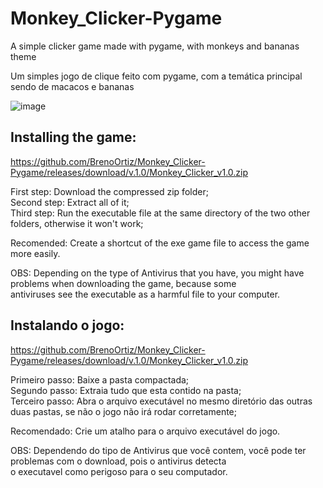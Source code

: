 # Monkey_Clicker-Pygame
 A simple clicker game made with pygame, with monkeys and bananas theme
 
 Um simples jogo de clique feito com pygame, com a temática principal sendo de macacos e bananas 
 
 ![image](https://user-images.githubusercontent.com/82238627/119421533-49f85700-bcd5-11eb-8ed0-3056e9592852.png)

 
## Installing the game:
 https://github.com/BrenoOrtiz/Monkey_Clicker-Pygame/releases/download/v.1.0/Monkey_Clicker_v1.0.zip
 
 First step: Download the compressed zip folder;\
 Second step: Extract all of it;\
 Third step: Run the executable file at the same directory of the two other folders, otherwise it won't work;
 
 Recomended: Create a shortcut of the exe game file to access the game more easily.
 
 OBS: Depending on the type of Antivirus that you have, you might have problems when downloading the game, because some\
 antiviruses see the executable as a harmful file to your computer.
 
 ## Instalando o jogo:
 https://github.com/BrenoOrtiz/Monkey_Clicker-Pygame/releases/download/v.1.0/Monkey_Clicker_v1.0.zip
 
 Primeiro passo: Baixe a pasta compactada;\
 Segundo passo: Extraia tudo que esta contido na pasta;\
 Terceiro passo: Abra o arquivo executável no mesmo diretório das outras duas pastas, se não o jogo não irá rodar corretamente;
 
 Recomendado: Crie um atalho para o arquivo executável do jogo.
 
 OBS: Dependendo do tipo de Antivirus que você contem, você pode ter problemas com o download, pois o  antivirus detecta\
 o executavel como perigoso para o seu computador.
